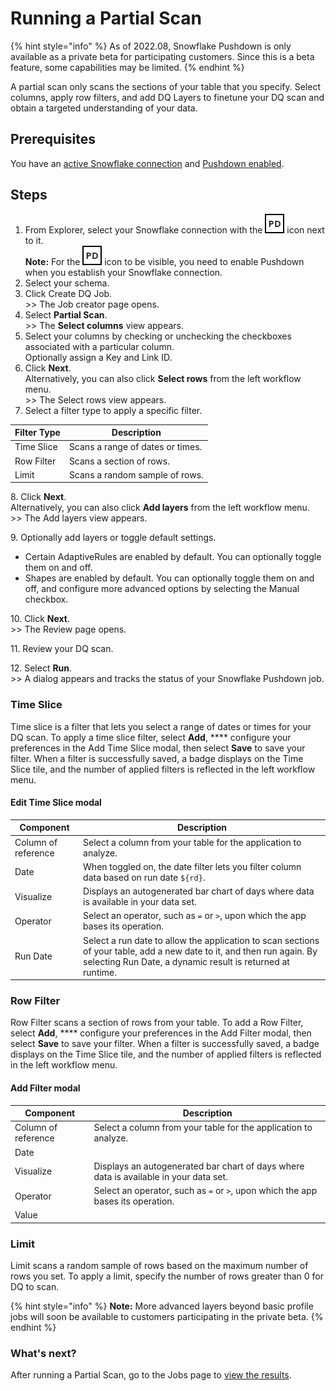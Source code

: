 # Running a Partial Scan

{% hint style="info" %}
As of 2022.08, Snowflake Pushdown is only available as a private beta for participating customers. Since this is a beta feature, some capabilities may be limited.&#x20;
{% endhint %}

A partial scan only scans the sections of your table that you specify. Select columns, apply row filters, and add DQ Layers to finetune your DQ scan and obtain a targeted understanding of your data.&#x20;

## Prerequisites

You have an [active Snowflake connection](../../../../../connecting-to-dbs-in-owl-web/supported-drivers/connectivity-to-snowflake.md) and [Pushdown enabled](../../../../../connecting-to-dbs-in-owl-web/supported-drivers/connectivity-to-snowflake.md).

## Steps

1. From Explorer, select your Snowflake connection with the ![](../../../../../.gitbook/assets/dq-pushdown-icon.png) icon next to it.\
   **Note:** For the ![](../../../../../.gitbook/assets/dq-pushdown-icon.png) icon to be visible, you need to enable Pushdown when you establish your Snowflake connection.
2. Select your schema.
3. Click Create DQ Job.\
   \>> The Job creator page opens.
4. Select **Partial Scan**.\
   \>> The **Select columns** view appears.
5. Select your columns by checking or unchecking the checkboxes associated with a particular column. \
   Optionally assign a Key and Link ID.&#x20;
6. Click **Next**. \
   Alternatively, you can also click **Select rows** from the left workflow menu.\
   \>> The Select rows view appears.
7. Select a filter type to apply a specific filter.&#x20;

| Filter Type | Description                      |
| ----------- | -------------------------------- |
| Time Slice  | Scans a range of dates or times. |
| Row Filter  | Scans a section of rows.         |
| Limit       | Scans a random sample of rows.   |

8\. Click **Next**. \
&#x20;   Alternatively, you can also click **Add layers** from the left workflow menu.\
&#x20;   \>> The Add layers view appears.

9\. Optionally add layers or toggle default settings.&#x20;

* Certain AdaptiveRules are enabled by default. You can optionally toggle them on and off.
* Shapes are enabled by default. You can optionally toggle them on and off, and configure more advanced options by selecting the Manual checkbox.&#x20;

10\. Click **Next**.\
&#x20;     \>> The Review page opens.

11\. Review your DQ scan.&#x20;

12\. Select **Run**.\
&#x20;     \>> A dialog appears and tracks the status of your Snowflake Pushdown job.

### Time Slice

Time slice is a filter that lets you select a range of dates or times for your DQ scan. To apply a time slice filter, select **Add**, **** configure your preferences in the Add Time Slice modal, then select **Save** to save your filter. When a filter is successfully saved, a badge displays on the Time Slice tile, and the number of applied filters is reflected in the left workflow menu.&#x20;

#### Edit Time Slice modal

| Component           | Description                                                                                                                                                                           |
| ------------------- | ------------------------------------------------------------------------------------------------------------------------------------------------------------------------------------- |
| Column of reference | Select a column from your table for the application to analyze.                                                                                                                       |
| Date                | When toggled on, the date filter lets you filter column data based on run date `${rd}`.                                                                                               |
| Visualize           | Displays an autogenerated bar chart of days where data is available in your data set.                                                                                                 |
| Operator            | Select an operator, such as `=` or `>`, upon which the app bases its operation.                                                                                                       |
| Run Date            | Select a run date to allow the application to scan sections of your table, add a new date to it, and then run again. By selecting Run Date, a dynamic result is returned at runtime.  |

### Row Filter

Row Filter scans a section of rows from your table. To add a Row Filter, select **Add**, **** configure your preferences in the Add Filter modal, then select **Save** to save your filter. When a filter is successfully saved, a badge displays on the Time Slice tile, and the number of applied filters is reflected in the left workflow menu.&#x20;

#### Add Filter modal

| Component           | Description                                                                           |
| ------------------- | ------------------------------------------------------------------------------------- |
| Column of reference | Select a column from your table for the application to analyze.                       |
| Date                |                                                                                       |
| Visualize           | Displays an autogenerated bar chart of days where data is available in your data set. |
| Operator            | Select an operator, such as `=` or `>`, upon which the app bases its operation.       |
| Value               |                                                                                       |

### Limit

Limit scans a random sample of rows based on the maximum number of rows you set. To apply a limit, specify the number of rows greater than 0 for DQ to scan.&#x20;

{% hint style="info" %}
**Note:** More advanced layers beyond basic profile jobs will soon be available to customers participating in the private beta.
{% endhint %}

### What's next?

After running a Partial Scan, go to the Jobs page to [view the results](../../../../profile.md#view-the-results).
